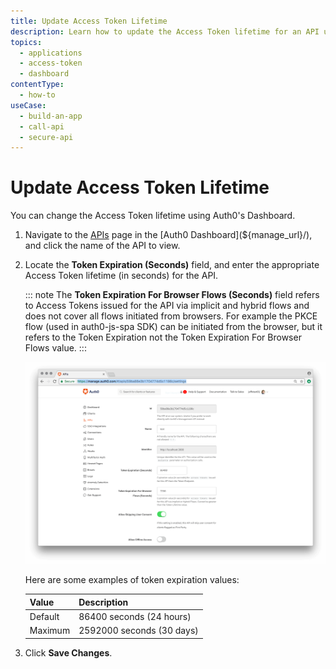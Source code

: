 ```yaml
---
title: Update Access Token Lifetime
description: Learn how to update the Access Token lifetime for an API using the Auth0 Dashboard.
topics:
  - applications
  - access-token
  - dashboard
contentType: 
  - how-to
useCase:
  - build-an-app
  - call-api
  - secure-api
---
```

# Update Access Token Lifetime

You can change the Access Token lifetime using Auth0's Dashboard.

1. Navigate to the [APIs](${manage_url}/#/apis) page in the [Auth0 Dashboard](${manage_url}/), and click the name of the API to view.

2. Locate the **Token Expiration (Seconds)** field, and enter the appropriate Access Token lifetime (in seconds) for the API. 

    ::: note
    The **Token Expiration For Browser Flows (Seconds)** field refers to Access Tokens issued for the API via implicit and hybrid flows and does not cover all flows initiated from browsers. For example the PKCE flow (used in auth0-js-spa SDK) can be initiated from the browser, but it refers to the Token Expiration not the Token Expiration For Browser Flows value.
    :::

    ![Update Token Expiration](/media/articles/tokens/tokens-expiration-api.png)

    Here are some examples of token expiration values:

    | **Value** | **Description** |
    |------------|-----------------|
    | Default | 86400 seconds (24 hours) |
    | Maximum | 2592000 seconds (30 days) |

3. Click **Save Changes**.

